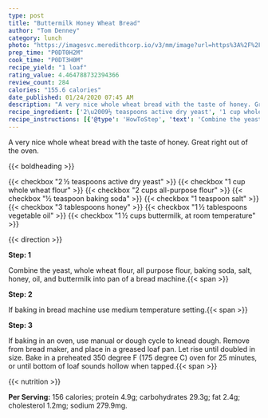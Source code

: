 ```yaml
---
type: post
title: "Buttermilk Honey Wheat Bread"
author: "Tom Denney"
category: lunch
photo: "https://imagesvc.meredithcorp.io/v3/mm/image?url=https%3A%2F%2Fimages.media-allrecipes.com%2Fuserphotos%2F3223.jpg"
prep_time: "P0DT0H2M"
cook_time: "P0DT3H0M"
recipe_yield: "1 loaf"
rating_value: 4.464788732394366
review_count: 284
calories: "155.6 calories"
date_published: 01/24/2020 07:45 AM
description: "A very nice whole wheat bread with the taste of honey. Great right out of the oven."
recipe_ingredient: ['2\u2009½ teaspoons active dry yeast', '1 cup whole wheat flour', '2 cups all-purpose flour', '½ teaspoon baking soda', '1 teaspoon salt', '3 tablespoons honey', '1\u2009½ tablespoons vegetable oil', '1\u2009½ cups buttermilk, at room temperature']
recipe_instructions: [{'@type': 'HowToStep', 'text': 'Combine the yeast, whole wheat flour, all purpose flour, baking soda, salt, honey, oil, and buttermilk into pan of a bread machine.\n'}, {'@type': 'HowToStep', 'text': 'If baking in bread machine use medium temperature setting.\n'}, {'@type': 'HowToStep', 'text': 'If baking in an oven, use manual or dough cycle to knead dough. Remove from bread maker, and place in a greased loaf pan. Let rise until doubled in size. Bake in a preheated 350 degree F (175 degree C) oven for 25  minutes, or until bottom of loaf sounds hollow when tapped.\n'}]
---
```


A very nice whole wheat bread with the taste of honey. Great right out of the oven. 

{{< boldheading >}}

{{< checkbox "2 ½ teaspoons active dry yeast" >}}
{{< checkbox "1 cup whole wheat flour" >}}
{{< checkbox "2 cups all-purpose flour" >}}
{{< checkbox "½ teaspoon baking soda" >}}
{{< checkbox "1 teaspoon salt" >}}
{{< checkbox "3 tablespoons honey" >}}
{{< checkbox "1 ½ tablespoons vegetable oil" >}}
{{< checkbox "1 ½ cups buttermilk, at room temperature" >}}


{{< direction >}}

**Step: 1**

Combine the yeast, whole wheat flour, all purpose flour, baking soda, salt, honey, oil, and buttermilk into pan of a bread machine.{{< span >}}

**Step: 2**

If baking in bread machine use medium temperature setting.{{< span >}}

**Step: 3**

If baking in an oven, use manual or dough cycle to knead dough. Remove from bread maker, and place in a greased loaf pan. Let rise until doubled in size. Bake in a preheated 350 degree F (175 degree C) oven for 25  minutes, or until bottom of loaf sounds hollow when tapped.{{< span >}}

{{< nutrition >}}

**Per Serving:** 156 calories; protein 4.9g; carbohydrates 29.3g; fat 2.4g; cholesterol 1.2mg; sodium 279.9mg.